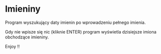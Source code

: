 # Imieniny

Program wyszukujący daty imienin po wprowadzeniu pełnego imienia.

Gdy nie wpisze się nic (kliknie ENTER) program wyświetla dzisiejsze imiona obchodzące imieniny.

Enjoy !!
